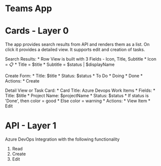 # Teams App

# Cards - Layer 0

The app provides search results from API and renders them as a list. On click it provides a detailed view. It supports edit and creation of tasks.

Search Results:
    * Row View is built with 3 Fields - Icon, Title, Subtitle
        * Icon = 📋
        * Title = $title
        * Subtitle = $status | $displayName
        
Create Form:
    * Title: $title
    * Status: $status
        * To Do
        * Doing
        * Done
    * Actions:
        * Create

Detail View or Task Card:
    * Card Title: Azure Devops Work Items
    * Fields:
        * Title: $title
        * Project Name: $projectName
        * Status: $status
            * If status is 'Done', then color = good
            * Else color = warning
    * Actions:
        * View Item
        * Edit

# API - Layer 1

Azure DevOps Integration with the following functionality

1. Read
2. Create
3. Edit

